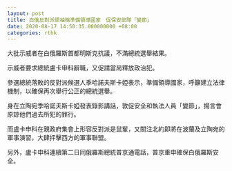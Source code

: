 ```yaml
---
layout: post
title: 白俄反對派領袖稱準備領導國家　促保安部隊「變節」
date: 2020-08-17 14:50:35.000000000 +08:00
categories: rthk
---
```


大批示威者在白俄羅斯首都明斯克抗議，不滿總統選舉結果。

示威者要求總統盧卡申科辭職，又促請當局釋放政治犯。

參選總統落敗的反對派候選人季哈諾夫斯卡婭表示，準備領導國家，呼籲建立法律機制，以確保再次舉行公正的總統選舉。

身在立陶宛季哈諾夫斯卡婭發表錄影講話，敦促安全和執法人員「變節」，揚言會原諒他們過去所犯的罪行。

而盧卡申科在親政府集會上形容反對派是鼠輩，又關注北約即將在波蘭及立陶宛的軍事演習，大肆抨擊西方的軍事聯盟。

另外，盧卡申科連續第二日同俄羅斯總統普京通電話，普京重申確保白俄羅斯安全。
